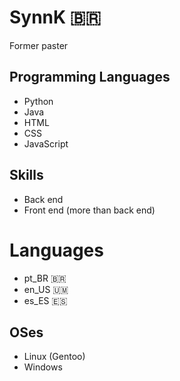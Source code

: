# SynnK 🇧🇷
Former paster

## Programming Languages
- Python
- Java
- HTML
- CSS
- JavaScript

## Skills
- Back end
- Front end (more than back end)

# Languages
- pt_BR 🇧🇷
- en_US 🇺🇲
- es_ES 🇪🇸

## OSes
- Linux (Gentoo)
- Windows
  

  
